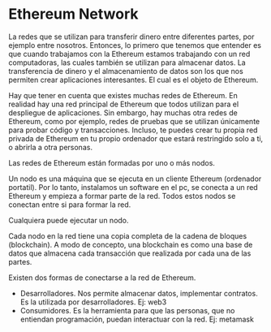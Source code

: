 # Ethereum Network

La redes que se utilizan para transferir dinero entre diferentes partes, por ejemplo entre nosotros. Entonces, lo primero que tenemos que entender es que cuando trabajamos con la Ethereum estamos trabajando con un red computadoras, las cuales también se utilizan para almacenar datos. La transferencia de dinero y el almacenamiento de datos son los que nos permiten crear aplicaciones interesantes. El cual es el objeto de Ethereum.

Hay que tener en cuenta que existes muchas redes de Ethereum. En realidad hay una red principal de Ethereum que todos utilizan para el despliegue de aplicaciones. Sin embargo, hay muchas otra redes de Ethereum, como por ejemplo, redes de pruebas que se utilizan únicamente para probar código y transacciones. Incluso, te puedes crear tu propia red privada de Ethereum en tu propio ordenador que estará restringido solo a ti, o abrirla a otra personas.

Las redes de Ethereum están formadas por uno o más nodos.

Un nodo es una máquina que se ejecuta en un cliente Ethereum (ordenador portatil). Por lo tanto, instalamos un software en el pc, se conecta a un red Ethereum y empieza a formar parte de la red. Todos estos nodos se conectan entre si para formar la red.

Cualquiera puede ejecutar un nodo.

Cada nodo en la red tiene una copia completa de la cadena de bloques (blockchain). A modo de concepto, una blockchain es como una base de datos que almacena cada transacción que realizada por cada una de las partes.

Existen dos formas de conectarse a la red de Ethereum.

* Desarrolladores. Nos permite almacenar datos, implementar contratos. Es la utilizada por desarrolladores. Ej: web3
* Consumidores. Es la herramienta para que las personas, que no entiendan programación, puedan interactuar con la red. Ej: metamask

